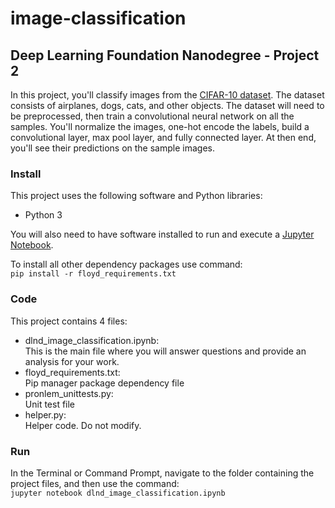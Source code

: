 # image-classification

## Deep Learning Foundation Nanodegree - Project 2
In this project, you'll classify images from the [CIFAR-10 dataset](https://www.cs.toronto.edu/~kriz/cifar.html). The dataset consists of airplanes, dogs, cats, and other objects. The dataset will need to be preprocessed, then train a convolutional neural network on all the samples. You'll normalize the images, one-hot encode the labels, build a convolutional layer, max pool layer, and fully connected layer. At then end, you'll see their predictions on the sample images.

### Install
This project uses the following software and Python libraries:

- Python 3

You will also need to have software installed to run and execute a [Jupyter Notebook](http://ipython.org/notebook.html).

To install all other dependency packages use command:  
```pip install -r floyd_requirements.txt```


### Code
This project contains 4 files:

- dlnd_image_classification.ipynb:  
This is the main file where you will answer questions and provide an analysis for your work. 
- floyd_requirements.txt:  
Pip manager package dependency file
- pronlem_unittests.py:  
Unit test file
- helper.py:  
Helper code. Do not modify.
  
### Run
In the Terminal or Command Prompt, navigate to the folder containing the project files, and then use the command:  
```jupyter notebook dlnd_image_classification.ipynb```
